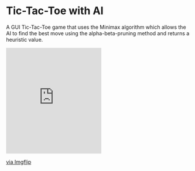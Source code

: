 # Tic-Tac-Toe with AI

A GUI Tic-Tac-Toe game that uses the Minimax algorithm which allows the AI to find the best move using the alpha-beta-pruning method and returns a heuristic value.

<div style="width:260px;max-width:100%;"><div style="height:0;padding-bottom:110.77%;position:relative;"><iframe width="260" height="288" style="position:absolute;top:0;left:0;width:100%;height:100%;" frameBorder="0" src="https://imgflip.com/embed/4rm42t"></iframe></div><p><a href="https://imgflip.com/gif/4rm42t">via Imgflip</a></p></div>
